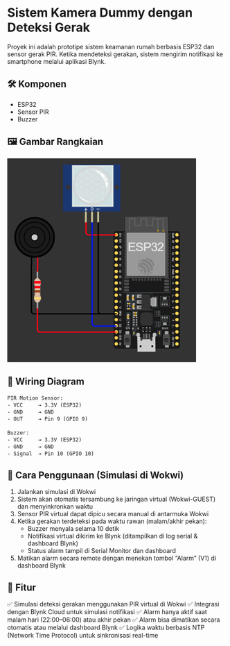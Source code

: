 # Sistem Kamera Dummy dengan Deteksi Gerak

Proyek ini adalah prototipe sistem keamanan rumah berbasis ESP32 dan sensor gerak PIR. Ketika mendeteksi gerakan, sistem mengirim notifikasi ke smartphone melalui aplikasi Blynk.

## 🛠 Komponen
- ESP32
- Sensor PIR
- Buzzer

## 🖼️ Gambar Rangkaian

![Gambar rangkaian](rangkaian.png)

## 🔌 Wiring Diagram
```plaintext
PIR Motion Sensor:
- VCC     → 3.3V (ESP32)
- GND     → GND
- OUT     → Pin 9 (GPIO 9)

Buzzer:
- VCC     → 3.3V (ESP32)
- GND     → GND
- Signal  → Pin 10 (GPIO 10)
```

## 📝 Cara Penggunaan (Simulasi di Wokwi)
1. Jalankan simulasi di Wokwi
2. Sistem akan otomatis tersambung ke jaringan virtual (Wokwi-GUEST) dan menyinkronkan waktu
3. Sensor PIR virtual dapat dipicu secara manual di antarmuka Wokwi
4. Ketika gerakan terdeteksi pada waktu rawan (malam/akhir pekan):
   - Buzzer menyala selama 10 detik
   - Notifikasi virtual dikirim ke Blynk (ditampilkan di log serial & dashboard Blynk)
   - Status alarm tampil di Serial Monitor dan dashboard
5. Matikan alarm secara remote dengan menekan tombol “Alarm” (V1) di dashboard Blynk

## 🎯 Fitur
✅ Simulasi deteksi gerakan menggunakan PIR virtual di Wokwi
✅ Integrasi dengan Blynk Cloud untuk simulasi notifikasi
✅ Alarm hanya aktif saat malam hari (22:00–06:00) atau akhir pekan
✅ Alarm bisa dimatikan secara otomatis atau melalui dashboard Blynk
✅ Logika waktu berbasis NTP (Network Time Protocol) untuk sinkronisasi real-time
